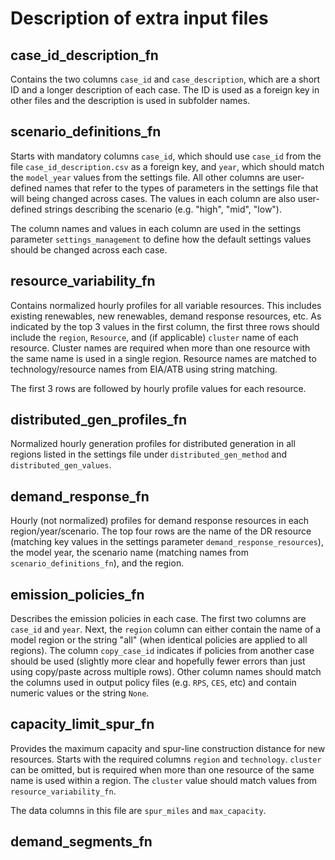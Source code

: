 # Description of extra input files

## case_id_description_fn

Contains the two columns `case_id` and `case_description`, which are a short ID and a longer description of each case. The ID is used as a foreign key in other files and the description is used in subfolder names.

## scenario_definitions_fn

Starts with mandatory columns `case_id`, which should use `case_id` from the file `case_id_description.csv` as a foreign key, and `year`, which should match the `model_year` values from the settings file. All other columns are user-defined names that refer to the types of parameters in the settings file that will being changed across cases. The values in each column are also user-defined strings describing the scenario (e.g. "high", "mid", "low").

The column names and values in each column are used in the settings parameter `settings_management` to define how the default settings values should be changed across each case.

## resource_variability_fn

Contains normalized hourly profiles for all variable resources. This includes existing renewables, new renewables, demand response resources, etc. As indicated by the top 3 values in the first column, the first three rows should include the `region`, `Resource`, and (if applicable) `cluster` name of each resource. Cluster names are required when more than one resource with the same name is used in a single region. Resource names are matched to technology/resource names from EIA/ATB using string matching.

The first 3 rows are followed by hourly profile values for each resource.

## distributed_gen_profiles_fn

Normalized hourly generation profiles for distributed generation in all regions listed in the settings file under `distributed_gen_method` and `distributed_gen_values`.

## demand_response_fn

Hourly (not normalized) profiles for demand response resources in each region/year/scenario. The top four rows are the name of the DR resource (matching key values in the settings parameter `demand_response_resources`), the model year, the scenario name (matching names from `scenario_definitions_fn`), and the region.

## emission_policies_fn

Describes the emission policies in each case. The first two columns are `case_id` and `year`. Next, the `region` column can either contain the name of a model region or the string "all" (when identical policies are applied to all regions). The column `copy_case_id` indicates if policies from another case should be used (slightly more clear and hopefully fewer errors than just using copy/paste across multiple rows). Other column names should match the columns used in output policy files (e.g. `RPS`, `CES`, etc) and contain numeric values or the string `None`.

## capacity_limit_spur_fn

Provides the maximum capacity and spur-line construction distance for new resources. Starts with the required columns `region` and `technology`. `cluster` can be omitted, but is required when more than one resource of the same name is used within a region. The `cluster` value should match values from `resource_variability_fn`.

The data columns in this file are `spur_miles` and `max_capacity`.

## demand_segments_fn
